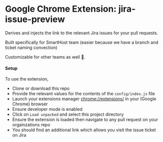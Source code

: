 # Google Chrome Extension: jira-issue-preview

Derives and injects the link to the relevant Jira issues for your pull requests.

Built specifically for SmartHost team
(easier because we have a branch and ticket naming convection)

Customizable for other teams as well 🚀.

#### Setup

To use the extension,

- Clone or download this repo
- Provide the relevant values for the contents of the `config/index.js` file
- Launch your extensions manager [chrome://extensions/](chrome://extensions) in your (Google Chrome) browser
- Ensure developer mode is enabled
- Click on `Load unpacked` and select this project directory
- Ensure the extension is loaded then navigate to any pull request on your orgainzations repo
- You should find an additional link which allows you visit the issue ticket on Jira
